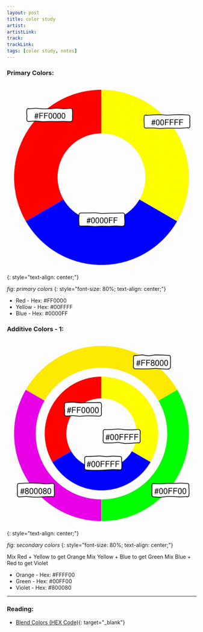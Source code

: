 ```yaml
---
layout: post
title: color study
artist: 
artistLink: 
track: 
trackLink: 
tags: [color study, notes]
---
```


### Primary Colors: 

![Typical Web Page](/media/blogAssets/colorStudy/primary.svg)
{: style="text-align: center;"}

*fig: primary colors*
{: style="font-size: 80%; text-align: center;"}

- Red - Hex: #FF0000
- Yellow - Hex: #00FFFF
- Blue - Hex: #0000FF

### Additive Colors - 1:

![Typical Web Page](/media/blogAssets/colorStudy/secondary.svg)
{: style="text-align: center;"}

*fig: secondary colors*
{: style="font-size: 80%; text-align: center;"}

Mix Red + Yellow to get Orange
Mix Yellow + Blue to get Green
Mix Blue + Red to get Violet

- Orange - Hex: #FFFF00
- Green - Hex: #00FF00
- Violet - Hex: #800080


-----

### Reading: <br>

* [Blend Colors (HEX Code)](https://meyerweb.com/eric/tools/color-blend/#:::hex){: target="_blank"}



